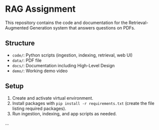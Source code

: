# RAG Assignment

This repository contains the code and documentation for the Retrieval-Augmented Generation system that answers questions on PDFs.

## Structure

- `code/`: Python scripts (ingestion, indexing, retrieval, web UI)
- `data/`: PDF file
- `docs/`: Documentation including High-Level Design
- `demo/`: Working demo video

## Setup

1. Create and activate virtual environment.
2. Install packages with `pip install -r requirements.txt` (create the file listing required packages).
3. Run ingestion, indexing, and app scripts as needed.

...
